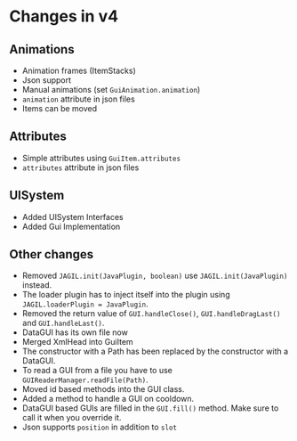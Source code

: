# Changes in v4

## Animations
- Animation frames (ItemStacks)
- Json support
- Manual animations (set ``GuiAnimation.animation``)
- ``animation`` attribute in json files
- Items can be moved

## Attributes
- Simple attributes using ``GuiItem.attributes``
- ``attributes`` attribute in json files

## UISystem
- Added UISystem Interfaces
- Added Gui Implementation

## Other changes
- Removed ``JAGIL.init(JavaPlugin, boolean)`` use ``JAGIL.init(JavaPlugin)`` instead.
- The loader plugin has to inject itself into the plugin using ``JAGIL.loaderPlugin = JavaPlugin``.
- Removed the return value of ``GUI.handleClose()``, ``GUI.handleDragLast()`` and ``GUI.handleLast()``.
- DataGUI has its own file now
- Merged XmlHead into GuiItem
- The constructor with a Path has been replaced by the constructor with a DataGUI.
- To read a GUI from a file you have to use ``GUIReaderManager.readFile(Path)``.
- Moved id based methods into the GUI class.
- Added a method to handle a GUI on cooldown.
- DataGUI based GUIs are filled in the ``GUI.fill()`` method. Make sure to call it when you override it.
- Json supports ``position`` in addition to ``slot``